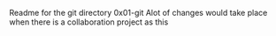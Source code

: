 Readme for the git directory 0x01-git
Alot of changes would take place when there is a collaboration project as this
